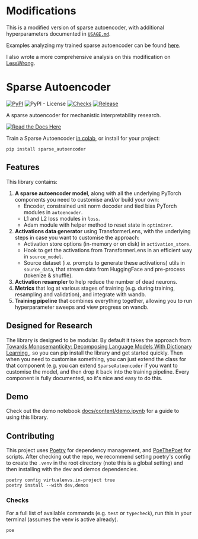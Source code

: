 # Modifications

This is a modified version of sparse autoencoder, with additional hyperparameters documented in [`USAGE.md`](https://github.com/HuFY-dev/sparse_autoencoder/blob/dev/docs/content/USAGE.md).

Examples analyzing my trained sparse autoencoder can be found [here](https://github.com/HuFY-dev/sparse_autoencoder/blob/dev/docs/content/NSAE_analysis.ipynb).

I also wrote a more comprehensive analysis on this modification on [LessWrong](https://www.lesswrong.com/posts/3ZCKSArYwgg9P4hqQ/normalizing-sparse-autoencoders).

# Sparse Autoencoder

[![PyPI](https://img.shields.io/pypi/v/sparse_autoencoder?color=blue)](https://pypi.org/project/transformer-lens/)
![PyPI -
License](https://img.shields.io/pypi/l/sparse_autoencoder?color=blue) [![Checks](https://github.com/alan-cooney/sparse_autoencoder/actions/workflows/checks.yml/badge.svg)](https://github.com/alan-cooney/sparse_autoencoder/actions/workflows/checks.yml)
[![Release](https://github.com/alan-cooney/sparse_autoencoder/actions/workflows/release.yml/badge.svg)](https://github.com/alan-cooney/sparse_autoencoder/actions/workflows/release.yml)

A sparse autoencoder for mechanistic interpretability research.

[![Read the Docs
Here](https://img.shields.io/badge/-Read%20the%20Docs%20Here-blue?style=for-the-badge&logo=Read-the-Docs&logoColor=white&link=https://ai-safety-foundation.github.io/sparse_autoencoder/)](https://ai-safety-foundation.github.io/sparse_autoencoder/)

Train a Sparse Autoencoder [in colab](https://colab.research.google.com/github/ai-safety-foundation/sparse_autoencoder/blob/main/docs/content/demo.ipynb), or install for your project:

```shell
pip install sparse_autoencoder
```

## Features

This library contains:

   1. **A sparse autoencoder model**, along with all the underlying PyTorch components you need to
      customise and/or build your own:
      - Encoder, constrained unit norm decoder and tied bias PyTorch modules in `autoencoder`.
      - L1 and L2 loss modules in `loss`.
      - Adam module with helper method to reset state in `optimizer`.
   2. **Activations data generator** using TransformerLens, with the underlying steps in case you
      want to customise the approach:
      - Activation store options (in-memory or on disk) in `activation_store`.
      - Hook to get the activations from TransformerLens in an efficient way in `source_model`.
      - Source dataset (i.e. prompts to generate these activations) utils in `source_data`, that
        stream data from HuggingFace and pre-process (tokenize & shuffle).
   3. **Activation resampler** to help reduce the number of dead neurons.
   4. **Metrics** that log at various stages of training (e.g. during training, resampling and
      validation), and integrate with wandb.
   5. **Training pipeline** that combines everything together, allowing you to run hyperparameter
      sweeps and view progress on wandb.

## Designed for Research

The library is designed to be modular. By default it takes the approach from [Towards
Monosemanticity: Decomposing Language Models With Dictionary Learning
](https://transformer-circuits.pub/2023/monosemantic-features/index.html), so you can pip install
the library and get started quickly. Then when you need to customise something, you can just extend
the class for that component (e.g. you can extend `SparseAutoencoder` if you want to customise the
model, and then drop it back into the training pipeline. Every component is fully documented, so
it's nice and easy to do this.

## Demo

Check out the demo notebook [docs/content/demo.ipynb](https://github.com/ai-safety-foundation/sparse_autoencoder/blob/main/docs/content/demo.ipynb) for a guide to using this library.

## Contributing

This project uses [Poetry](https://python-poetry.org) for dependency management, and
[PoeThePoet](https://poethepoet.natn.io/installation.html) for scripts. After checking out the repo,
we recommend setting poetry's config to create the `.venv` in the root directory (note this is a
global setting) and then installing with the dev and demos dependencies.

```shell
poetry config virtualenvs.in-project true
poetry install --with dev,demos
```

### Checks

For a full list of available commands (e.g. `test` or `typecheck`), run this in your terminal
(assumes the venv is active already).

```shell
poe
```
